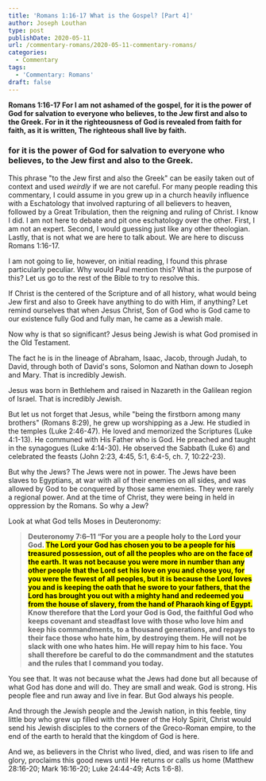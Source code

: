 ```yaml
---
title: 'Romans 1:16-17 What is the Gospel? [Part 4]'
author: Joseph Louthan
type: post
publishDate: 2020-05-11
url: /commentary-romans/2020-05-11-commentary-romans/
categories:
  - Commentary
tags:
  - 'Commentary: Romans'
draft: false
---
```


**Romans 1:16-17 For I am not ashamed of the gospel, for it is the power of God for salvation to everyone who believes, to the Jew first and also to the Greek. For in it the righteousness of God is revealed from faith for faith, as it is written, The righteous shall live by faith.**

### for it is the power of God for salvation to everyone who believes, to the Jew first and also to the Greek.

 This phrase "to the Jew first and also the Greek" can be easily taken out of context and used *weirdly* if we are not careful. For many people reading this commentary, I could assume in you grew up in a church heavily influence with a Eschatology that involved rapturing of all believers to heaven, followed by a Great Tribulation, then the reigning and ruling of Christ. I know I did. I am not here to debate and pit one eschatology over the other. First, I am not an expert. Second, I would guessing just like any other theologian. Lastly, that is not what we are here to talk about. We are here to discuss Romans 1:16-17.

I am not going to lie, however, on initial reading, I found this phrase particularly peculiar. Why would Paul mention this? What is the purpose of this? Let us go to the rest of the Bible to try to resolve this.

If Christ is the centered of the Scripture and of all history, what would being Jew first and also to Greek have anything to do with Him, if anything?  Let remind ourselves that when Jesus Christ, Son of God who is God came to our existence fully God and fully man, he came as a Jewish male.

Now why is that so significant? Jesus being Jewish is what God promised in the Old Testament.

The fact he is in the lineage of Abraham, Isaac, Jacob, through Judah, to David, through both of David's sons, Solomon and Nathan down to Joseph and Mary. That is incredibly Jewish. 

Jesus was born in Bethlehem and raised in Nazareth in the Galilean region of Israel. That is incredibly Jewish.

But let us not forget that Jesus, while "being the firstborn among many brothers" (Romans 8:29), he grew up worshipping as a Jew. He studied in the temples (Luke 2:46-47). He loved and memorized the Scriptures (Luke 4:1-13). He communed with His Father who is God. He preached and taught in the synagogues (Luke 4:14-30). He observed the Sabbath (Luke 6) and celebrated the feasts (John 2:23, 4:45, 5:1, 6:4-5, ch. 7, 10:22-23). 

But why the Jews? The Jews were not in power. The Jews have been slaves to Egyptians, at war with all of their enemies on all sides, and was allowed by God to be conquered by those same enemies. They were rarely a regional power. And at the time of Christ, they were being in held in oppression by the Romans. So why a Jew?

Look at what God tells Moses in Deuteronomy:

> **Deuteronomy 7:6–11 “For you are a people holy to the Lord your God. <mark>The Lord your God has chosen you to be a people for his treasured possession, out of all the peoples who are on the face of the earth. It was not because you were more in number than any other people that the Lord set his love on you and chose you, for you were the fewest of all peoples, but it is because the Lord loves you and is keeping the oath that he swore to your fathers, that the Lord has brought you out with a mighty hand and redeemed you from the house of slavery, from the hand of Pharaoh king of Egypt.</mark> Know therefore that the Lord your God is God, the faithful God who keeps covenant and steadfast love with those who love him and keep his commandments, to a thousand generations, and repays to their face those who hate him, by destroying them. He will not be slack with one who hates him. He will repay him to his face. You shall therefore be careful to do the commandment and the statutes and the rules that I command you today.** 

You see that. It was not because what the Jews had done but all because of what God has done and will do. They are small and weak. God is strong. His people flee and run away and live in fear. But God always his people.

And through the Jewish people and the Jewish nation, in this feeble, tiny little boy who grew up filled with the power of the Holy Spirit, Christ would send his Jewish disciples to the corners of the Greco-Roman empire, to the end of the earth to herald that the kingdom of God is here.

And we, as believers in the Christ who lived, died, and was risen to life and glory, proclaims this good news until He returns or calls us home (Matthew 28:16-20; Mark 16:16-20; Luke 24:44-49; Acts 1:6-8). 